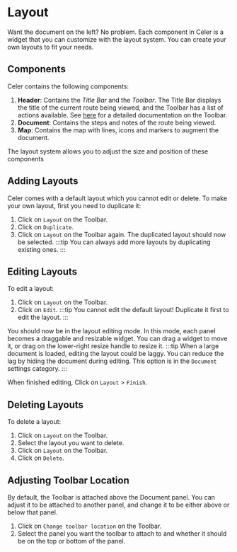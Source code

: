 # Layout
Want the document on the left? No problem. Each component in Celer is a widget
that you can customize with the layout system. You can create your own layouts
to fit your needs.

## Components
Celer contains the following components:

1. **Header**: Contains the *Title Bar* and the *Toolbar*. The Title Bar displays
the title of the current route being viewed, and the Toolbar has a list of actions available.
See [here](./toolbar.md) for a detailed documentation on the Toolbar.
2. **Document**: Contains the steps and notes of the route being viewed.
3. **Map**: Contains the map with lines, icons and markers to augment the document.

The layout system allows you to adjust the size and position of these components

## Adding Layouts
Celer comes with a default layout which you cannot edit or delete. To make your own layout, first you need to duplicate it:
1. Click on <FluentIcon name="DataTreemap20Regular" /> `Layout` on the Toolbar.
2. Click on <FluentIcon name="Copy20Regular" /> `Duplicate`.
3. Click on <FluentIcon name="DataTreemap20Regular" /> `Layout` on the Toolbar again. The duplicated layout should now be selected.
:::tip
You can always add more layouts by duplicating existing ones.
:::

## Editing Layouts
To edit a layout:
1. Click on <FluentIcon name="DataTreemap20Regular" /> `Layout` on the Toolbar.
2. Click on <FluentIcon name="Edit20Regular" /> `Edit`.
:::tip
You cannot edit the default layout! Duplicate it first to edit the layout.
:::

You should now be in the layout editing mode. In this mode, each panel
becomes a draggable and resizable widget. You can drag a widget to move it, or 
drag on the lower-right resize handle to resize it.
:::tip
When a large document is loaded, editing the layout could be laggy.
You can reduce the lag by hiding the document during editing. This option is in the <FluentIcon name="Document20Regular" />
`Document` settings category.
:::


When finished editing, Click on <FluentIcon name="DataTreemap20Regular" /> `Layout` > <FluentIcon name="Save20Regular"/> `Finish`.

## Deleting Layouts
To delete a layout:
1. Click on <FluentIcon name="DataTreemap20Regular" /> `Layout` on the Toolbar.
2. Select the layout you want to delete.
3. Click on <FluentIcon name="DataTreemap20Regular" /> `Layout` on the Toolbar.
4. Click on <FluentIcon name="Delete20Regular" /> `Delete`.

## Adjusting Toolbar Location
By default, the Toolbar is attached above the Document panel. You can adjust it to be attached to another panel,
and change it to be either above or below that panel.

1. Click on <FluentIcon name="Window20Regular" /> `Change toolbar location` on the Toolbar.
2. Select the panel you want the toolbar to attach to and whether it should be on the top or bottom of the panel.
